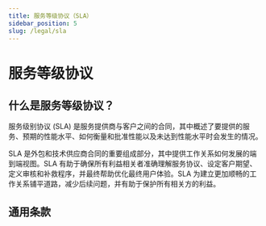 ```yaml
---
title: 服务等级协议（SLA）
sidebar_position: 5
slug: /legal/sla
---
```


# 服务等级协议

## 什么是服务等级协议？

服务级别协议 (SLA) 是服务提供商与客户之间的合同，其中概述了要提供的服务、预期的性能水平、如何衡量和批准性能以及未达到性能水平时会发生的情况。  

SLA 是外包和技术供应商合同的重要组成部分，其中提供工作关系如何发展的端到端视图。SLA 有助于确保所有利益相关者准确理解服务协议、设定客户期望、定义审核和补救程序，并最终帮助优化最终用户体验。SLA 为建立更加顺畅的工作关系铺平道路，减少后续问题，并有助于保护所有相关方的利益。  

## 通用条款

## 